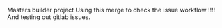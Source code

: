 Masters builder project 
Using this merge to check the issue workflow !!!!
And testing out gitlab issues.